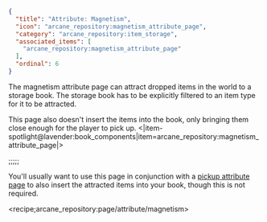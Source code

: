 ```json
{
  "title": "Attribute: Magnetism",
  "icon": "arcane_repository:magnetism_attribute_page",
  "category": "arcane_repository:item_storage",
  "associated_items": [
    "arcane_repository:magnetism_attribute_page"
  ],
  "ordinal": 6
}
```

The magnetism attribute page can attract dropped items in the world to a storage book.
The storage book has to be explicitly filtered to an item type for it to be attracted.


This page also doesn't insert the items into the book, only bringing them close enough for the player to pick up.
<|item-spotlight@lavender:book_components|item=arcane_repository:magnetism_attribute_page|>

;;;;;

You'll usually want to use this page in conjunction with a
[pickup attribute page](^arcane_repository:item_storage/attribute_pickup) to also insert the 
attracted items into your book, though this is not required.

<recipe;arcane_repository:page/attribute/magnetism>
